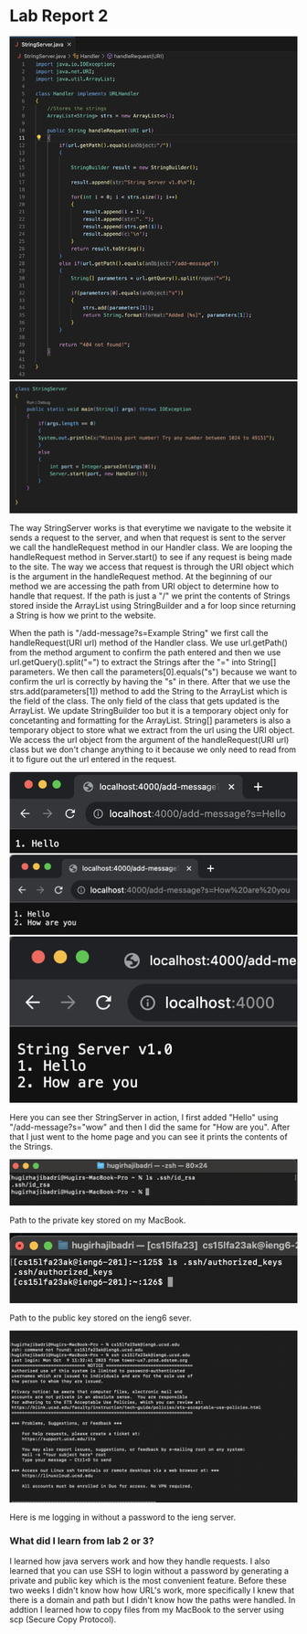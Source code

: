 # Lab Report 2

![Code](code.png) ![Code2](code2.png)

The way StringServer works is that everytime we navigate to the website it sends a request to the server, and when that request is sent to the server we call the handleRequest method in our Handler class. We are looping the handleRequest method in Server.start() to see if any request is being made to the site. The way we access that request is through the URI object which is the argument in the handleRequest method. At the beginning of our method we are accessing the path from URI object to determine how to handle that request. If the path is just a "/" we print the contents of Strings stored inside the ArrayList using StringBuilder and a for loop since returning a String is how we print to the website.

When the path is "/add-message?s=Example String" we first call the handleRequest(URI url) method of the Handler class. We use url.getPath() from the method argument to confirm the path entered and then we use url.getQuery().split("=") to extract the Strings after the "=" into String[] parameters. We then call the parameters[0].equals("s") because we want to confirm the url is correctly by having the "s" in there. After that we use the strs.add(parameters[1]) method to add the String to the ArrayList which is the field of the class. The only field of the class that gets updated is the ArrayList. We update StringBuilder too but it is a temporary object only for concetanting and formatting for the ArrayList. String[] parameters is also a temporary object to store what we extract from the url using the URI object. We access the url object from the argument of the handleRequest(URI url) class but we don't change anything to it because we only need to read from it to figure out the url entered in the request.

![Server](server.png) ![Server 2](server2.png) ![Server 3](server3.png)

Here you can see ther StringServer in action, I first added "Hello" using "/add-message?s="wow" and then I did the same for "How are you". After that I just went to the home page and you can see it prints the contents of the Strings.

![Private Key](pathtoprivate.png)

Path to the private key stored on my MacBook.

![Public Key](pathtopublic.png)

Path to the public key stored on the ieng6 sever.

![Login w/pwd](loginwithnopwd.png)

Here is me logging in without a password to the ieng server.

### What did I learn from lab 2 or 3?

I learned how java servers work and how they handle requests. I also learned that you can use SSH to login without a password by generating a private and public key which is the most convenient feature. Before these two weeks I didn't know how how URL's work, more specifically I knew that there is a domain and path but I didn't know how the paths were handled. In addtion I learned how to copy files from my MacBook to the server using scp (Secure Copy Protocol).



